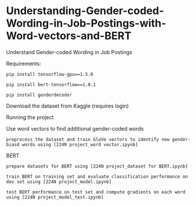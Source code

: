 # Understanding-Gender-coded-Wording-in-Job-Postings-with-Word-vectors-and-BERT
Understand Gender-coded Wording in Job Postings

Requirements:

    pip install tensorflow-gpu==1.5.0

    pip install bert-tensorflow==1.0.1

    pip install genderdecoder

Download the dataset from Kaggle (requires login)

Running the project

Use word vectors to find additional gender-coded words

    preprocess the dataset and train GloVe vectors to identify new gender-biasd words using [224N project_word vector.ipynb]

BERT

    prepare datasets for BERT using [224N project_dataset for BERT.ipynb]

    train BERT on training set and evaluate classification performance on dev set using [224N project_model.ipynb]

    test BERT performance on test set and compute gradients on each word using [224N project_model_test.ipynb]


